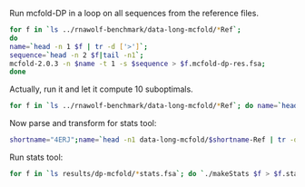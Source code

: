 Run mcfold-DP in a loop on all sequences from the reference files.
```bash
for f in `ls ../rnawolf-benchmark/data-long-mcfold/*Ref`; 
do 
name=`head -n 1 $f | tr -d ['>']`; 
sequence=`head -n 2 $f|tail -n1`; 
mcfold-2.0.3 -n $name -t 1 -s $sequence > $f.mcfold-dp-res.fsa; 
done
```
Actually, run it and let it compute 10 suboptimals.
```bash
for f in `ls ../rnawolf-benchmark/data-long-mcfold/*Ref`; do name=`head -n 1 $f | tr -d ['>']`; sequence=`head -n 2 $f|tail -n1`; mcfold-2.0.3 -n $name -t 10 -s $sequence > $f.mcfold-dp-res-10.fsa; done
```

Now parse and transform for stats tool:
```bash
shortname="4ERJ";name=`head -n1 data-long-mcfold/$shortname-Ref | tr -d ['>']`; struct=`head -n3 data-long-mcfold/$shortname-Ref | tail -n1`; python parse.py -i "results/dp-mcfold/$shortname-Ref.mcfold-dp-res-10.fsa" -n "$name" -s "$struct" -o "results/dp-mcfold/$shortname-Ref.mcfold-dp-res-10-for-stats.fsa"
```

Run stats tool:
```bash
for f in `ls results/dp-mcfold/*stats.fsa`; do `./makeStats $f > $f.stats`;done
```

